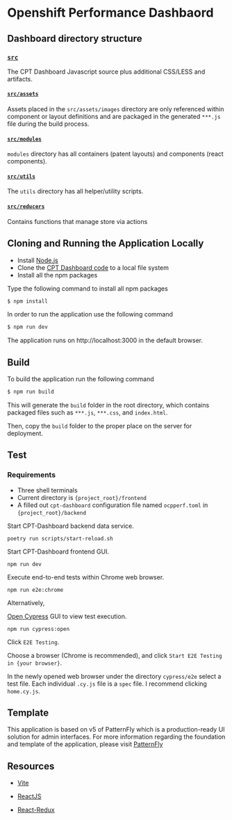 
# Openshift Performance Dashbaord

## Dashboard directory structure

### [`src`](src/)

The CPT Dashboard Javascript source plus additional CSS/LESS and artifacts.

#### [`src/assets`](src/assets/)

Assets placed in the `src/assets/images` directory are only referenced within component or layout definitions and are packaged in the generated `***.js` file during the build process.

#### [`src/modules`](src/modules/)

`modules` directory has all containers (patent layouts) and components (react components).

#### [`src/utils`](src/utils/)

The `utils` directory has all helper/utility scripts.

#### [`src/reducers`](src/reducers)

Contains functions that manage store via actions 

## Cloning and Running the Application Locally 

- Install [Node.js](https://nodejs.org) 
- Clone the [CPT Dashboard code](https://github.com/cloud-bulldozer/cpt-dashboard) to a local file system
- Install all the npm packages

Type the following command to install all npm packages 

```bash
$ npm install
```

In order to run the application use the following command 

```bash
$ npm run dev
```

The application runs on http://localhost:3000 in the default browser.

## Build

To build the application run the following command

```bash
$ npm run build
```
This will generate the `build` folder in the root directory, which contains packaged files such as `***.js`, `***.css`, and `index.html`.

Then, copy the `build` folder to the proper place on the server for deployment.

## Test

### Requirements
- Three shell terminals
- Current directory is `{project_root}/frontend`
- A filled out `cpt-dashboard` configuration file named `ocpperf.toml` in `{project_root}/backend`

Start CPT-Dashboard backend data service.

```shell
poetry run scripts/start-reload.sh
```

Start CPT-Dashboard frontend GUI.
```shell
npm run dev
```

Execute end-to-end tests within Chrome web browser.
```shell
npm run e2e:chrome
```

Alternatively,

[Open Cypress](https://docs.cypress.io/app/core-concepts/open-mode) GUI to view test execution.
```shell
npm run cypress:open
```
Click `E2E Testing`.

Choose a browser (Chrome is recommended), and click `Start E2E Testing in {your browser}`.

In the newly opened web browser under the directory `cypress/e2e` select a test file. Each individual `.cy.js` file is a `spec` file. I recommend clicking `home.cy.js`.


## Template

This application is based on v5 of PatternFly which is a production-ready UI solution for admin interfaces. For more information regarding the foundation and template of the application, please visit [PatternFly](https://www.patternfly.org/get-started/develop) 

## Resources

- [Vite](https://vitejs.dev/guide/)   

- [ReactJS](https://reactjs.org/) 

- [React-Redux](https://github.com/reduxjs/react-redux)
